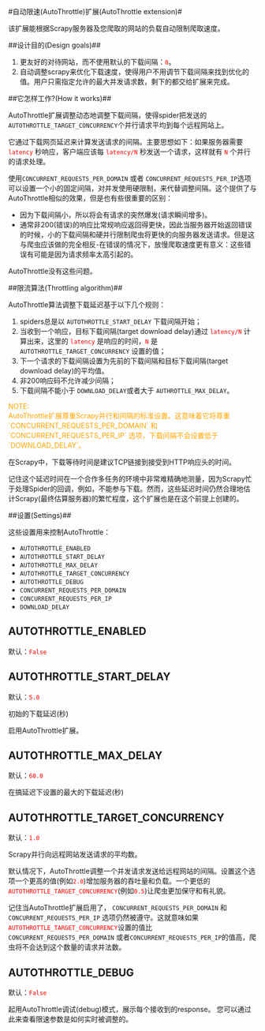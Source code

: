 #自动限速(AutoThrottle)扩展(AutoThrottle extension)#

该扩展能根据Scrapy服务器及您爬取的网站的负载自动限制爬取速度。

##设计目的(Design goals)##

  1. 更友好的对待网站，而不使用默认的下载间隔：<font color=red>`0`</font>。
  2. 自动调整scrapy来优化下载速度，使得用户不用调节下载间隔来找到优化的值。用户只需指定允许的最大并发请求数，剩下的都交给扩展来完成。

##它怎样工作?(How it works)##

AutoThrottle扩展调整动态地调整下载间隔，使得spider把发送的 `AUTOTHROTTLE_TARGET_CONCURRENCY`个并行请求平均到每个远程网站上。

它通过下载网页延迟来计算发送请求的间隔。主要思想如下：如果服务器需要 <font color=red>`latency`</font> 秒响应，客户端应该每 <font color=red>`latency/N`</font> 秒发送一个请求，这样就有 <font color=red>`N`</font> 个并行的请求处理。

使用`CONCURRENT_REQUESTS_PER_DOMAIN` 或者 `CONCURRENT_REQUESTS_PER_IP`选项可以设置一个小的固定间隔，对并发使用硬限制，来代替调整间隔。这个提供了与AutoThrottle相似的效果，但是也有些很重要的区别：

  - 因为下载间隔小，所以将会有请求的突然爆发(请求瞬间增多)。
  - 通常非200(错误)的响应比常规响应返回得更快，因此当服务器开始返回错误的时候，小的下载间隔和硬并行限制爬虫将更快的向服务器发送请求。但是这与爬虫应该做的完全相反-在错误的情况下，放慢爬取速度更有意义：这些错误有可能是因为请求频率太高引起的。

AutoThrottle没有这些问题。

##限流算法(Throttling algorithm)##

AutoThrottle算法调整下载延迟基于以下几个规则：

  1. spiders总是以 `AUTOTHROTTLE_START_DELAY` 下载间隔开始；
  2. 当收到一个响应，目标下载间隔(target download delay)通过 <font color=red>`latency/N`</font> 计算出来，这里的 <font color=red>`latency`</font> 是响应的时间，<font color=red>`N`</font> 是 `AUTOTHROTTLE_TARGET_CONCURRENCY` 设置的值；
  3. 下一个请求的下载间隔设置为先前的下载间隔和目标下载间隔(target download delay)的平均值。
  4. 非200响应码不允许减少间隔；
  5. 下载间隔不能小于 `DOWNLOAD_DELAY`或者大于 `AUTHROTTLE_MAX_DELAY`。

<font color=orange>
NOTE:</br>
AutoThrottle扩展尊重Scrapy并行和间隔的标准设置。这意味着它将尊重 `CONCURRENT_REQUESTS_PER_DOMAIN` 和 `CONCURRENT_REQUESTS_PER_IP` 选项，下载间隔不会设置低于 `DOWNLOAD_DELAY`。
</font>

在Scrapy中，下载等待时间是建议TCP链接到接受到HTTP响应头的时间。

记住这个延迟时间在一个合作多任务的环境中非常难精确地测量，因为Scrapy忙于处理Spider的回调，例如，不能参与下载。然而，这些延迟时间仍然合理地估计Scrapy(最终估算服务器)的繁忙程度，这个扩展也是在这个前提上创建的。

##设置(Settings)##

这些设置用来控制AutoThrottle：
 
  - `AUTOTHROTTLE_ENABLED`
  - `AUTOTHROTTLE_START_DELAY`
  - `AUTOTHROTTLE_MAX_DELAY`
  - `AUTOTHROTTLE_TARGET_CONCURRENCY`
  - `AUTOTHROTTLE_DEBUG`
  - `CONCURRENT_REQUESTS_PER_DOMAIN`
  - `CONCURRENT_REQUESTS_PER_IP`
  - `DOWNLOAD_DELAY`

## AUTOTHROTTLE_ENABLED ##
默认：<font color=red>`False`</font>



## AUTOTHROTTLE_START_DELAY ##
默认：<font color=red>`5.0`</font>

初始的下载延迟(秒)

启用AutoThrottle扩展。

## AUTOTHROTTLE_MAX_DELAY ##
默认：<font color=red>`60.0`</font>

在搞延迟下设置的最大的下载延迟(秒)

## AUTOTHROTTLE\_TARGET\_CONCURRENCY ##
默认：<font color=red>`1.0`</font>

Scrapy并行向远程网站发送请求的平均数。

默认情况下，AutoThrottle调整一个并发请求发送给远程网站的间隔。设置这个选项一个更高的值(例如<font color=red>`2.0`</font>)增加服务器的吞吐量和负载。一个更低的 <font color=red>`AUTOTHROTTLE_TARGET_CONCURRENCY`</font>(例如<font color=red>`0.5`</font>)让爬虫更加保守和有礼貌。

记住当AutoThrottle扩展启用了， `CONCURRENT_REQUESTS_PER_DOMAIN` 和 `CONCURRENT_REQUESTS_PER_IP` 选项仍然被遵守。这就意味如果 <font color=red>`AUTOTHROTTLE_TARGET_CONCURRENCY`</font>设置的值比
`CONCURRENT_REQUESTS_PER_DOMAIN` 或者`CONCURRENT_REQUESTS_PER_IP`的值高，爬虫将不会达到这个数量的请求并法数。

## AUTOTHROTTLE_DEBUG ##
默认：<font color=red>`False`</font>

起用AutoThrottle调试(debug)模式，展示每个接收到的response。 您可以通过此来查看限速参数是如何实时被调整的。

